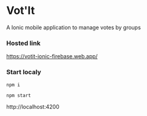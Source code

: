 # Vot'It

A Ionic mobile application to manage votes by groups

### Hosted link

https://votit-ionic-firebase.web.app/

### Start localy

<code>npm i</code>

<code>npm start</code>

http://localhost:4200
